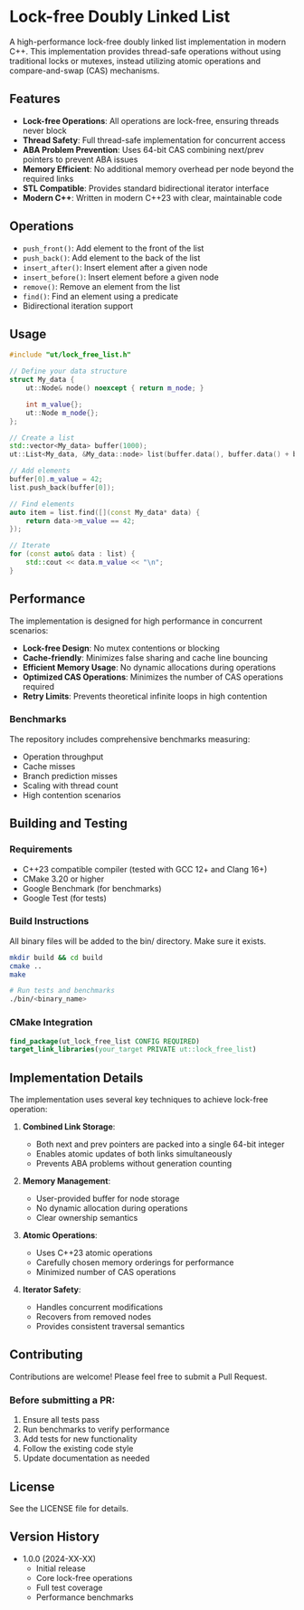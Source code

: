 # Lock-free Doubly Linked List

A high-performance lock-free doubly linked list implementation in modern C++. This implementation provides thread-safe operations without using traditional locks or mutexes, instead utilizing atomic operations and compare-and-swap (CAS) mechanisms.

## Features

- **Lock-free Operations**: All operations are lock-free, ensuring threads never block
- **Thread Safety**: Full thread-safe implementation for concurrent access
- **ABA Problem Prevention**: Uses 64-bit CAS combining next/prev pointers to prevent ABA issues
- **Memory Efficient**: No additional memory overhead per node beyond the required links
- **STL Compatible**: Provides standard bidirectional iterator interface
- **Modern C++**: Written in modern C++23 with clear, maintainable code

## Operations

- `push_front()`: Add element to the front of the list
- `push_back()`: Add element to the back of the list
- `insert_after()`: Insert element after a given node
- `insert_before()`: Insert element before a given node
- `remove()`: Remove an element from the list
- `find()`: Find an element using a predicate
- Bidirectional iteration support

## Usage

```cpp
#include "ut/lock_free_list.h"

// Define your data structure
struct My_data {
    ut::Node& node() noexcept { return m_node; }

    int m_value{};
    ut::Node m_node{};
};

// Create a list
std::vector<My_data> buffer(1000);
ut::List<My_data, &My_data::node> list(buffer.data(), buffer.data() + buffer.size());

// Add elements
buffer[0].m_value = 42;
list.push_back(buffer[0]);

// Find elements
auto item = list.find([](const My_data* data) {
    return data->m_value == 42;
});

// Iterate
for (const auto& data : list) {
    std::cout << data.m_value << "\n";
}
```

## Performance

The implementation is designed for high performance in concurrent scenarios:

- **Lock-free Design**: No mutex contentions or blocking
- **Cache-friendly**: Minimizes false sharing and cache line bouncing
- **Efficient Memory Usage**: No dynamic allocations during operations
- **Optimized CAS Operations**: Minimizes the number of CAS operations required
- **Retry Limits**: Prevents theoretical infinite loops in high contention

### Benchmarks

The repository includes comprehensive benchmarks measuring:
- Operation throughput
- Cache misses
- Branch prediction misses
- Scaling with thread count
- High contention scenarios

## Building and Testing

### Requirements

- C++23 compatible compiler (tested with GCC 12+ and Clang 16+)
- CMake 3.20 or higher
- Google Benchmark (for benchmarks)
- Google Test (for tests)

### Build Instructions

All binary files will be added to the bin/ directory. Make sure it exists.

```bash
mkdir build && cd build
cmake ..
make

# Run tests and benchmarks
./bin/<binary_name>

```

### CMake Integration

```cmake
find_package(ut_lock_free_list CONFIG REQUIRED)
target_link_libraries(your_target PRIVATE ut::lock_free_list)
```

## Implementation Details

The implementation uses several key techniques to achieve lock-free operation:

1. **Combined Link Storage**:
   - Both next and prev pointers are packed into a single 64-bit integer
   - Enables atomic updates of both links simultaneously
   - Prevents ABA problems without generation counting

2. **Memory Management**:
   - User-provided buffer for node storage
   - No dynamic allocation during operations
   - Clear ownership semantics

3. **Atomic Operations**:
   - Uses C++23 atomic operations
   - Carefully chosen memory orderings for performance
   - Minimized number of CAS operations

4. **Iterator Safety**:
   - Handles concurrent modifications
   - Recovers from removed nodes
   - Provides consistent traversal semantics

## Contributing

Contributions are welcome! Please feel free to submit a Pull Request.

### Before submitting a PR:

1. Ensure all tests pass
2. Run benchmarks to verify performance
3. Add tests for new functionality
4. Follow the existing code style
5. Update documentation as needed

## License

See the LICENSE file for details.

## Version History

- 1.0.0 (2024-XX-XX)
  - Initial release
  - Core lock-free operations
  - Full test coverage
  - Performance benchmarks

